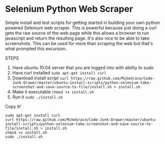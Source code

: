 Selenium Python Web Scraper
========================

Simple install and test scripts for getting started in building your own python powered 
Selenium web scraper. This is powerful because just doing a curl gets the raw source of 
the web page while this allows a browser to run javascript and return the resulting page.
It's also nice to be able to take screenshots. This can be used for more than scraping 
the web but that's what prompted this excursion.

STEPS

1. Have ubuntu 10.04 server that you are logged into with ability to sudo
2. Have curl installed `sudo apt-get install curl`
3. Download install script `curl https://raw.github.com/MikeGrace/Code-Junk-Drawer/master/ubuntu-install-scripts/python-selenium-take-screenshot-and-save-source-to-file/install.sh > install.sh`
4. Make it executable `chmod +x install.sh`
5. Run it `sudo ./install.sh`

Copy it!

    sudo apt-get install curl
    curl https://raw.github.com/MikeGrace/Code-Junk-Drawer/master/ubuntu-install-scripts/python-selenium-take-screenshot-and-save-source-to-file/install.sh > install.sh
    chmod +x install.sh
    sudo ./install.sh
